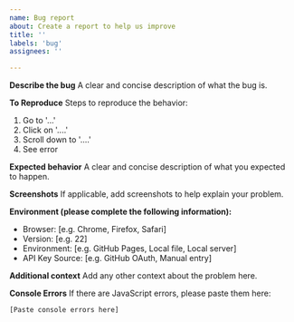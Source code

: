 ```yaml
---
name: Bug report
about: Create a report to help us improve
title: ''
labels: 'bug'
assignees: ''

---
```


**Describe the bug**
A clear and concise description of what the bug is.

**To Reproduce**
Steps to reproduce the behavior:
1. Go to '...'
2. Click on '....'
3. Scroll down to '....'
4. See error

**Expected behavior**
A clear and concise description of what you expected to happen.

**Screenshots**
If applicable, add screenshots to help explain your problem.

**Environment (please complete the following information):**
 - Browser: [e.g. Chrome, Firefox, Safari]
 - Version: [e.g. 22]
 - Environment: [e.g. GitHub Pages, Local file, Local server]
 - API Key Source: [e.g. GitHub OAuth, Manual entry]

**Additional context**
Add any other context about the problem here.

**Console Errors**
If there are JavaScript errors, please paste them here:
```
[Paste console errors here]
``` 